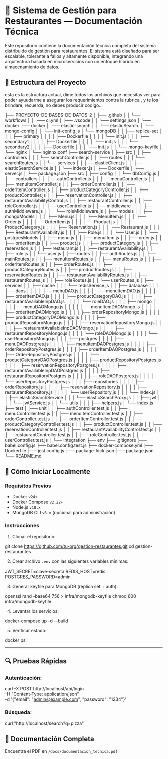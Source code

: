 


# 📘 Sistema de Gestión para Restaurantes — Documentación Técnica

Este repositorio contiene la documentación técnica completa del sistema distribuido de gestión para restaurantes. El sistema está diseñado para ser escalable, tolerante a fallos y altamente disponible, integrando una arquitectura basada en microservicios con un enfoque híbrido en almacenamiento de datos.


## 🧱 Estructura del Proyecto

esta es la estructura actual, dime todos los archivos que necesitas ver para poder ayuudarme a asegurar los requerimientos contra la rubrica , y te los brindare, recuerda, no debes producir codigo...



├── PROYECTO-DE-BASES-DE-DATOS-2
│   ├── .github
│   │   └── workflows
│   │			└── ci.yml
│   ├── .vscode
│   │		└── settings.json
│   └── docker
├── docker
│   ├── elastic-search
│   │   └── elasticSearch.
│   └── mongo-config
│   │    └── init-config.js
│   └── mongoDB
│   │    ├── replica-set
│   │    │   ├── primary
│   │    │   │   ├── Dockerfile
│   │    │   │   └── init.js
│   │    │   ├── secondary1
│   │    │   │   ├── Dockerfile
│   │    │   │   └── init.js
│   │    │   └── secondary2
│   │    │       ├── Dockerfile
│   │    │       └── init.js
│   │    └── mongo-keyfile
│   └── nginx
│       └── nginnx.conf
├── search-service
│   ├── src
│   │   ├── controllers
│   │   │   └── searchController.js
│   │   ├── routes
│   │   │   └── searchRoutes.js
│   │   └── services
│   │       ├── elasticClient.js
│   │       ├── elasticSearchService.js
│   │       └── indexer.js
│   ├── Dockerfile
│   ├── server.js
│   └── package.json
├── src
│   ├── config
│   │   └── dbConfig.js
│   ├── controllers
│   │   ├── authController.js
│   │   ├── menuController.js
│   │   ├── menuItemController.js
│   │   ├── orderController.js
│   │   ├── orderItemController.js
│   │   ├── productCategoryController.js
│   │   ├── productController.js
│   │   ├── reservationController.js
│   │   ├── restaurantAvailabilityControl.js
│   │   ├── restaurantController.js
│   │   ├── roleController.js
│   │   ├── userController.js
│   ├── middleware
│   │   │   ├── authMiddleware.js
│   │   │   └── roleMiddleware.js
│   ├── models
│   │   ├── mongoModels
│   │   │   ├── Menu.js
│   │   │   ├── MenuItem.js
│   │   │   ├── Order.js
│   │   │   ├── OrderItem.js
│   │   │   ├── Product.js
│   │   │   ├── ProductCategory.js
│   │   │   ├── Reservation.js
│   │   │   ├── Restaurant.js
│   │   │   ├── RestaurantAvailability.js
│   │   │   ├── Role.js
│   │   │   └── User.js
│   │   └── postgresModels
│   │       ├── menu.js
│   │       ├── menuItem.js
│   │       ├── order.js
│   │       ├── orderItem.js
│   │       ├── product.js
│   │       ├── productCategory.js
│   │       ├── reservation.js
│   │       ├── restaurant.js
│   │       ├── restaurantAvailability.js
│   │       ├── role.js
│   │       └── user.js
│   ├── routes
│   │   ├── authRoutes.js
│   │   ├── mainRoutes.js
│   │   ├── menuItemRoutes.js
│   │   ├── menuRoutes.js
│   │   ├── orderItemRoutes.js
│   │   ├── orderRoutes.js
│   │   ├── productCategoryRoutes.js
│   │   ├── productRoutes.js
│   │   ├── reservationRoutes.js
│   │   ├── restaurantAvailabilityRoutes.js
│   │   ├── restaurantRoutes.js
│   │   ├── roleRoutes.js
│   │   └── userRoutes.js
│   ├── services
│   │   ├── cache
│   │   │   └── redisService.js
│   │   ├── database
│   │   │   ├── daos
│   │   │   │   ├── menuDAO.js
│   │   │   │   ├── menuItemDAO.js
│   │   │   │   ├── orderItemDAO.js
│   │   │   │   ├── productCategoryDAO.js
│   │   │   │   ├── restaurantAvailableInpDAO.js
│   │   │   │   └── roleDAO.js
│   │   │   ├── mongo
│   │   │   │   ├── menuDAOMongo.js
│   │   │   │   ├── menuItemDAOMongo.js
│   │   │   │   ├── orderItemDAOMongo.js
│   │   │   │   ├── orderRepositoryMongo.js
│   │   │   │   ├── productCategoryDAOMongo.js
│   │   │   │   ├── productRepositoryMongo.js
│   │   │   │   ├── reservationRepositoryMongo.js
│   │   │   │   ├── restaurantAvailableInpDAOMongo.js
│   │   │   │   ├── restaurantRepositoryMongo.js
│   │   │   │   └── roleDAOMongo.js
│   │   │   │   └── userRepositoryMongo.js
│   │   │   ├── postgres
│   │   │   │   ├── menuDAOPostgres.js
│   │   │   │   ├── menuItemDAOPostgres.js
│   │   │   │   ├── orderRepositoryPostgres.js
│   │   │   │   ├── orderItemDAOPostgres.js
│   │   │   │   ├── OrderRepositoryPostgres.js
│   │   │   │   ├── productCategoryDAOPostgres.js
│   │   │   │   ├── productRepositoryPostgres.js
│   │   │   │   ├── reservationRepositoryPostgres.js
│   │   │   │   ├── restaurantAvailableInpDAOPostgres.js
│   │   │   │   ├── restaurantRepositoryPostgres.js
│   │   │   │   ├── roleDAOPostgres.js
│   │   │   │   └── userRepositoryPostgres.js
│   │   │   ├── repositories
│   │   │   │   ├── orderRepository.js
│   │   │   │   ├── reservationRepository.js
│   │   │   │   ├── restaurantRepository.js
│   │   │   │   └── userRepository.js
│   │   │   └── index.js
│   │   ├── elasticSearchService
│   │   │   └── elasticSearchProxy.js
│   │   ├── jwt
│   │   │   └── jwtService.js
│   │   └── utils
│   │   │    ├── helpers.js
│       └── index.js
├── test
│   ├── unit
│   │   ├── authController.test.js
│   │   ├── menuController.test.js
│   │   ├── menuItemController.test.js
│   │   ├── orderController.test.js
│   │   ├── orderItemController.test.js
│   │   ├── productCategoryController.test.js
│   │   ├── productController.test.js
│   │   ├── reservationController.test.js
│   │   ├── restaurantAvailabilityControl.test.js
│   │   ├── restaurantController.test.js
│   │   ├── roleController.test.js
│   │   ├── userController.test.js
│   └── integration
├── env
├── .gitignore
├── babel.config.js
├── babel.config.test.js
├── docker-compose.yml
├── Dockerfile
├── jest.config.js
├── package-lock.json
├── package.json
└── README.md




## 🚀 Cómo Iniciar Localmente

### Requisitos Previos

* Docker `v24+`
* Docker Compose `v2.22+`
* Node.js `v18.x`
* MongoDB CLI `v6.x` (opcional para administración)

### Instrucciones

1. Clonar el repositorio:


git clone https://github.com/tu-org/gestion-restaurantes.git
cd gestion-restaurantes


2. Crear archivo `.env` con las siguientes variables mínimas:


JWT_SECRET=clave-secreta
REDIS_HOST=redis
POSTGRES_PASSWORD=admin


3. Generar keyfile para MongoDB (replica set + auth):


openssl rand -base64 756 > infra/mongodb-keyfile
chmod 600 infra/mongodb-keyfile


4. Levantar los servicios:


docker-compose up -d --build


5. Verificar estado:


docker ps


---

## 🔍 Pruebas Rápidas

### Autenticación:


curl -X POST http://localhost/api/login \
  -H "Content-Type: application/json" \
  -d '{"email": "admin@example.com", "password": "1234"}'


### Búsqueda:


curl "http://localhost/search?q=pizza"


## 📄 Documentación Completa

Encuentra el PDF en `/docs/documentacion_tecnica.pdf` 
